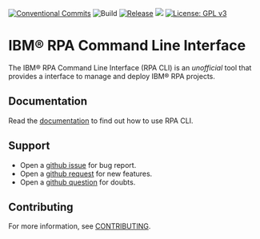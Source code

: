 [![Conventional Commits](https://img.shields.io/badge/Conventional%20Commits-1.0.0-%23FE5196?logo=conventionalcommits&logoColor=white)](https://conventionalcommits.org)
![Build](https://github.com/IBM/ibm-rpa-cli/actions/workflows/build.yml/badge.svg)
[![Release](https://img.shields.io/github/v/release/IBM/ibm-rpa-cli?include_prereleases&sort=semver)](https://github.com/IBM/ibm-rpa-cli/releases/latest)
![](https://img.shields.io/github/downloads/IBM/ibm-rpa-cli/total?color=green&label=downloads)
[![License: GPL v3](https://img.shields.io/badge/License-GPLv3-blue.svg)](https://www.gnu.org/licenses/gpl-3.0)

# IBM® RPA Command Line Interface
The IBM® RPA Command Line Interface (RPA CLI) is an *unofficial* tool that provides a interface to manage and deploy IBM® RPA projects.

## Documentation
Read the [documentation](https://ibm.github.io/ibm-rpa-cli/) to find out how to use RPA CLI.

## Support
* Open a [github issue](https://github.com/IBM/ibm-rpa-cli/issues/new?template=bug_report.yml) for bug report.
* Open a [github request](https://github.com/IBM/ibm-rpa-cli/issues/new?template=feature_request.md) for new features.
* Open a [github question](https://github.com/IBM/ibm-rpa-cli/issues/new?template=question.md) for doubts.

## Contributing
For more information, see [CONTRIBUTING](CONTRIBUTING.md).